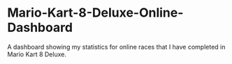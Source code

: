 # Mario-Kart-8-Deluxe-Online-Dashboard
A dashboard showing my statistics for online races that I have completed in Mario Kart 8 Deluxe. 
